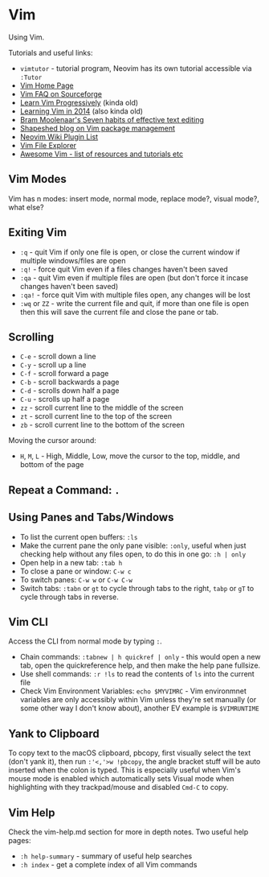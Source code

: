 # Vim

Using Vim.

Tutorials and useful links:

* `vimtutor` - tutorial program, Neovim has its own tutorial accessible via `:Tutor`
* [Vim Home Page](vim.org)
* [Vim FAQ on Sourceforge](vimdoc.sf.net)
* [Learn Vim Progressively](http://yannesposito.com/Scratch/en/blog/Learn-Vim-Progressively/) (kinda old)
* [Learning Vim in 2014](http://benmccormick.org/learning-vim-in-2014/) (also kinda old)
* [Bram Moolenaar's Seven habits of effective text editing](http://www.moolenaar.net/habits.html)
* [Shapeshed blog on Vim package management](https://shapeshed.com/vim-packages/)
* [Neovim Wiki Plugin List](https://github.com/neovim/neovim/wiki/Related-projects#plugins)
* [Vim File Explorer](http://vimcasts.org/blog/2013/01/oil-and-vinegar-split-windows-and-project-drawer/)
* [Awesome Vim - list of resources and tutorials etc](https://github.com/akrawchyk/awesome-vim)

## Vim Modes

Vim has n modes: insert mode, normal mode, replace mode?, visual mode?, what else?

## Exiting Vim

* `:q` - quit Vim if only one file is open, or close the current window if multiple windows/files are open
* `:q!` - force quit Vim even if a files changes haven't been saved
* `:qa` - quit Vim even if multiple files are open (but don't force it incase changes haven't been saved)
* `:qa!` - force quit Vim with multiple files open, any changes will be lost
* `:wq` or `ZZ` - write the current file and quit, if more than one file is open then this will save the current file and close the pane or tab.

## Scrolling

* `C-e` - scroll down a line
* `C-y` - scroll up a line
* `C-f` - scroll forward a page
* `C-b` - scroll backwards a page
* `C-d` - scrolls down half a page
* `C-u` - scrolls up half a page
* `zz` - scroll current line to the middle of the screen
* `zt` - scroll current line to the top of the screen
* `zb` - scroll current line to the bottom of the screen

Moving the cursor around:

* `H`, `M`, `L` - High, Middle, Low, move the cursor to the top, middle, and bottom of the page

## Repeat a Command: `.`

## Using Panes and Tabs/Windows

* To list the current open buffers: `:ls`
* Make the current pane the only pane visible: `:only`, useful when just checking help without any files open, to do this in one go: `:h | only`
* Open help in a new tab: `:tab h`
* To close a pane or window: `C-w c`
* To switch panes: `C-w w` or `C-w C-w`
* Switch tabs: `:tabn` or `gt` to cycle through tabs to the right, `tabp` or `gT` to cycle through tabs in reverse.

## Vim CLI

Access the CLI from normal mode by typing `:`.

* Chain commands: `:tabnew | h quickref | only` - this would open a new tab, open the quickreference help, and then make the help pane fullsize.
* Use shell commands: `:r !ls` to read the contents of `ls` into the current file
* Check Vim Environment Variables: `echo $MYVIMRC` - Vim environmnet variables are only accessibly within Vim unless they're set manually (or some other way I don't know about), another EV example is `$VIMRUNTIME`

## Yank to Clipboard

To copy text to the macOS clipboard, pbcopy, first visually select the text (don't yank it), then run `:'<,'>w !pbcopy`, the angle bracket stuff will be auto inserted when the colon is typed. This is especially useful when Vim's mouse mode is enabled which automatically sets Visual mode when highlighting with they trackpad/mouse and disabled `Cmd-C` to copy.

## Vim Help

Check the vim-help.md section for more in depth notes. Two useful help pages:

* `:h help-summary` - summary of useful help searches
* `:h index` - get a complete index of all Vim commands